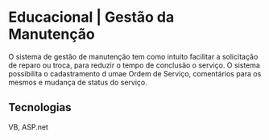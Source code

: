 # Educacional | Gestão da Manutenção
O sistema de gestão de manutenção tem como intuito facilitar a solicitação de reparo ou troca, para reduzir o tempo de conclusão o serviço. O sistema possibilita o cadastramento d umae Ordem de Serviço, comentários para os mesmos e mudança de status do serviço.

## Tecnologias
VB, ASP.net
